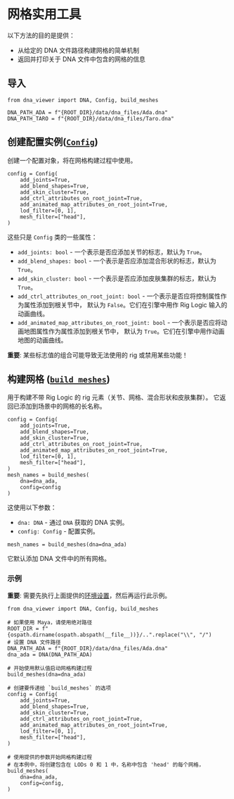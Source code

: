 # 网格实用工具

以下方法的目的是提供：
- 从给定的 DNA 文件路径构建网格的简单机制
- 返回并打印关于 DNA 文件中包含的网格的信息

## 导入

```
from dna_viewer import DNA, Config, build_meshes
```

```
DNA_PATH_ADA = f"{ROOT_DIR}/data/dna_files/Ada.dna"
DNA_PATH_TARO = f"{ROOT_DIR}/data/dna_files/Taro.dna"
```

## 创建配置实例([`Config`](../dna_viewer/builder/config.py#35))
创建一个配置对象，将在网格构建过程中使用。

```
config = Config(
    add_joints=True,
    add_blend_shapes=True,
    add_skin_cluster=True,
    add_ctrl_attributes_on_root_joint=True,
    add_animated_map_attributes_on_root_joint=True,
    lod_filter=[0, 1],
    mesh_filter=["head"],
)
```

这些只是 `Config` 类的一些属性：
- `add_joints: bool` - 一个表示是否应添加关节的标志，默认为 `True`。
- `add_blend_shapes: bool` - 一个表示是否应添加混合形状的标志，默认为 `True`。
- `add_skin_cluster: bool` - 一个表示是否应添加皮肤集群的标志，默认为 `True`。
- `add_ctrl_attributes_on_root_joint: bool` - 一个表示是否应将控制属性作为属性添加到根关节中， 默认为 `False`。它们在引擎中用作 Rig Logic 输入的动画曲线。
- `add_animated_map_attributes_on_root_joint: bool` - 一个表示是否应将动画地图属性作为属性添加到根关节中， 默认为 `True`。它们在引擎中用作动画地图的动画曲线。

**重要**: 某些标志值的组合可能导致无法使用的 rig 或禁用某些功能！



## 构建网格 ([`build_meshes`](../dna_viewer/api.py#L26))

用于构建不带 Rig Logic 的 rig 元素（关节、网格、混合形状和皮肤集群）。
它返回已添加到场景中的网格的长名称。

```
config = Config(
    add_joints=True,
    add_blend_shapes=True,
    add_skin_cluster=True,
    add_ctrl_attributes_on_root_joint=True,
    add_animated_map_attributes_on_root_joint=True,
    lod_filter=[0, 1],
    mesh_filter=["head"],
)
mesh_names = build_meshes(
    dna=dna_ada,
    config=config
)
```


这使用以下参数：
- `dna: DNA` - 通过 `DNA` 获取的 DNA 实例。
- `config: Config` - 配置实例。

```
mesh_names = build_meshes(dna=dna_ada)
```

它默认添加 DNA 文件中的所有网格。



### 示例

**重要**: 需要先执行上面提供的[环境设置](dna_viewer_api.md#environment-setup)，然后再运行此示例。

```
from dna_viewer import DNA, Config, build_meshes

# 如果使用 Maya，请使用绝对路径
ROOT_DIR = f"{ospath.dirname(ospath.abspath(__file__))}/..".replace("\\", "/")
# 设置 DNA 文件路径
DNA_PATH_ADA = f"{ROOT_DIR}/data/dna_files/Ada.dna"
dna_ada = DNA(DNA_PATH_ADA)

# 开始使用默认值启动网格构建过程
build_meshes(dna=dna_ada)

# 创建要传递给 `build_meshes` 的选项
config = Config(
    add_joints=True,
    add_blend_shapes=True,
    add_skin_cluster=True,
    add_ctrl_attributes_on_root_joint=True,
    add_animated_map_attributes_on_root_joint=True,
    lod_filter=[0, 1],
    mesh_filter=["head"],
)

# 使用提供的参数开始网格构建过程
# 在本例中，将创建包含在 LODs 0 和 1 中，名称中包含 'head' 的每个网格，
build_meshes(
    dna=dna_ada,
    config=config,
)
```
